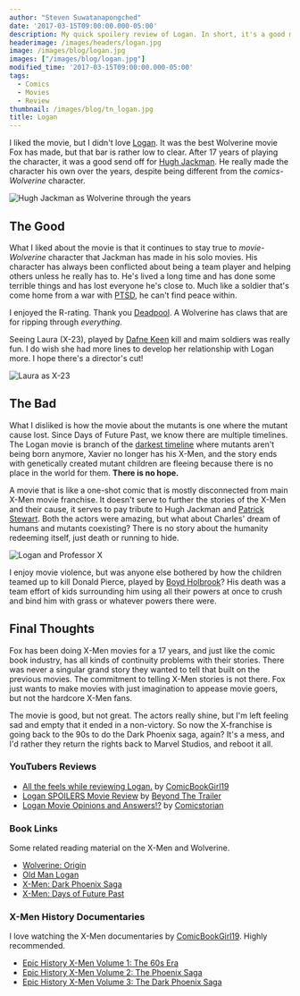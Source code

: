 ```yaml
---
author: "Steven Suwatanapongched"
date: '2017-03-15T09:00:00.000-05:00'
description: My quick spoilery review of Logan. In short, it's a good movie, but very disconnected from current X-Men movie universe.
headerimage: /images/headers/logan.jpg
image: /images/blog/logan.jpg
images: ["/images/blog/logan.jpg"]
modified_time: '2017-03-15T09:00:00.000-05:00'
tags:
  - Comics
  - Movies
  - Review
thumbnail: /images/blog/tn_logan.jpg
title: Logan
---
```



I liked the movie, but I didn't love [Logan](https://www.imdb.com/title/tt3315342/). It was the best Wolverine movie Fox has made, but that bar is rather low to clear. After 17 years of playing the character, it was a good send off for [Hugh Jackman](https://www.imdb.com/name/nm0413168/). He really made the character his own over the years, despite being different from the *comics-Wolverine* character.

![Hugh Jackman as Wolverine through the years](/images/blog/logan-wolverine-hugh-jackman-through-the-years.jpg)

## The Good

What I liked about the movie is that it continues to stay true to *movie-Wolverine* character that Jackman has made in his solo movies. His character has always been conflicted about being a team player and helping others unless he really has to. He's lived a long time and has done some terrible things and has lost everyone he's close to. Much like a soldier that's come home from a war with [PTSD](https://en.wikipedia.org/wiki/Posttraumatic_stress_disorder), he can't find peace within.

I enjoyed the R-rating. Thank you [Deadpool](https://www.imdb.com/title/tt1431045). A Wolverine has claws that are for ripping through *everything*.

Seeing Laura (X-23), played by [Dafne Keen](https://www.imdb.com/name/nm6748436/) kill and maim soldiers was really fun. I do wish she had more lines to develop her relationship with Logan more. I hope there's a director's cut!

![Laura as X-23](/images/blog/logan-laura-x23.jpg)

## The Bad

What I disliked is how the movie about the mutants is one where the mutant cause lost. Since Days of Future Past, we know there are multiple timelines. The Logan movie is branch of the [darkest timeline](https://community-sitcom.wikia.com/wiki/Darkest_Timeline) where mutants aren't being born anymore, Xavier no longer has his X-Men, and the story ends with genetically created mutant children are fleeing because there is no place in the world for them. **There is no hope.**

A movie that is like a one-shot comic that is mostly disconnected from main X-Men movie franchise. It doesn't serve to further the stories of the X-Men and their cause, it serves to pay tribute to Hugh Jackman and [Patrick Stewart](https://www.imdb.com/name/nm0001772). Both the actors were amazing, but what about Charles' dream of humans and mutants coexisting? There is no story about the humanity redeeming itself, just death or running to hide.

![Logan and Professor X](/images/blog/logan-xavier.jpg)

I enjoy movie violence, but was anyone else bothered by how the children teamed up to kill Donald Pierce, played by [Boyd Holbrook](https://www.imdb.com/name/nm2933542/)? His death was a team effort of kids surrounding him using all their powers at once to crush and bind him with grass or whatever powers there were.

## Final Thoughts

Fox has been doing X-Men movies for a 17 years, and just like the comic book industry, has all kinds of continuity problems with their stories. There was never a singular grand story they wanted to tell that built on the previous movies. The commitment to telling X-Men stories is not there. Fox just wants to make movies with just imagination to appease movie goers, but not the hardcore X-Men fans.

The movie is good, but not great. The actors really shine, but I'm left feeling sad and empty that it ended in a non-victory. So now the X-franchise is going back to the 90s to do the Dark Phoenix saga, again? It's a mess, and I'd rather they return the rights back to Marvel Studios, and reboot it all.

### YouTubers Reviews

* [All the feels while reviewing Logan.](https://www.youtube.com/watch?v=i4JzxAeHwjs) by [ComicBookGirl19](https://www.youtube.com/user/comicbookgirl19)
* [Logan SPOILERS Movie Review](https://www.youtube.com/watch?v=S_JNlXizlpQ) by [Beyond The Trailer](https://www.youtube.com/user/BeyondTheTrailer)
* [Logan Movie Opinions and Answers!?](https://www.youtube.com/watch?v=CP3hgAD7kb4) by [Comicstorian](https://www.youtube.com/user/comicstorian)

### Book Links

Some related reading material on the X-Men and Wolverine.

* [Wolverine: Origin](https://amzn.to/2nrhtFJ)
* [Old Man Logan](https://amzn.to/2nIPkpG)
* [X-Men: Dark Phoenix Saga](https://amzn.to/2mxHW0a)
* [X-Men: Days of Future Past](https://amzn.to/2ndFxeL)

### X-Men History Documentaries

I love watching the X-Men documentaries by [ComicBookGirl19](https://www.youtube.com/user/comicbookgirl19). Highly recommended.

* [Epic History X-Men Volume 1: The 60s Era](https://www.youtube.com/watch?v=BvWDjHWgNgc)
* [Epic History X-Men Volume 2: The Phoenix Saga](https://www.youtube.com/watch?v=NjGUE8XaUn4)
* [Epic History X-Men Volume 3: The Dark Phoenix Saga](https://www.youtube.com/watch?v=YRYoP-S3Ho8)